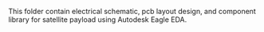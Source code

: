 This folder contain electrical schematic, pcb layout design, and component library for satellite payload using Autodesk Eagle EDA.

